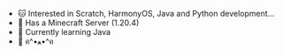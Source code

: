 - 🐱 Interested in Scratch, HarmonyOS, Java and Python development...
- 🌈 Has a Minecraft Server (1.20.4)
- 🌱 Currently learning Java
- 🍻 ฅ^•ﻌ•^ฅ

<!---
awaBK2333/awaBK2333 is a ✨ special ✨ repository because its `README.md` (this file) appears on your GitHub profile.
You can click the Preview link to take a look at your changes.
--->
